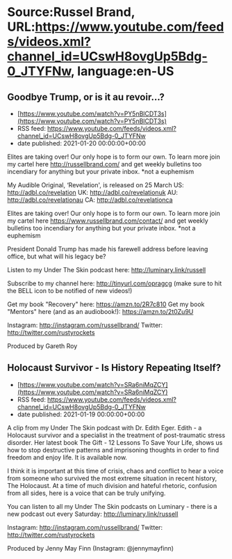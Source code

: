 # Source:Russel Brand, URL:https://www.youtube.com/feeds/videos.xml?channel_id=UCswH8ovgUp5Bdg-0_JTYFNw, language:en-US

## Goodbye Trump, or is it au revoir…?
 - [https://www.youtube.com/watch?v=PY5nBlCDT3s](https://www.youtube.com/watch?v=PY5nBlCDT3s)
 - RSS feed: https://www.youtube.com/feeds/videos.xml?channel_id=UCswH8ovgUp5Bdg-0_JTYFNw
 - date published: 2021-01-20 00:00:00+00:00

Elites are taking over! Our only hope is to form our own. To learn more join my cartel here http://russellbrand.com/ and get weekly bulletins too incendiary for anything but your private inbox.
*not a euphemism

My Audible Original, ‘Revelation', is released on 25 March
US: http://adbl.co/revelation
UK: http://adbl.co/revelationuk
AU: http://adbl.co/revelationau
CA: http://adbl.co/revelationca


Elites are taking over! Our only hope is to form our own. To learn more join my cartel here https://www.russellbrand.com/contact/  and get weekly bulletins too incendiary for anything but your private inbox.
*not a euphemism

President Donald Trump has made his farewell address before leaving office, but what will his legacy be? 

Listen to my Under The Skin podcast here: 
http://luminary.link/russell

Subscribe to my channel here: http://tinyurl.com/opragcg
(make sure to hit the BELL icon to be notified of new videos!)

Get my book "Recovery" here: https://amzn.to/2R7c810
Get my book "Mentors" here (and as an audiobook!): https://amzn.to/2t0Zu9U

Instagram: http://instagram.com/russellbrand/
Twitter: http://twitter.com/rustyrockets

Produced by Gareth Roy

## Holocaust Survivor - Is History Repeating Itself?
 - [https://www.youtube.com/watch?v=SRa6niMqZCY](https://www.youtube.com/watch?v=SRa6niMqZCY)
 - RSS feed: https://www.youtube.com/feeds/videos.xml?channel_id=UCswH8ovgUp5Bdg-0_JTYFNw
 - date published: 2021-01-19 00:00:00+00:00

A clip from my Under The Skin podcast with Dr. Edith Eger. Edith - a Holocaust survivor and a specialist in the treatment of post-traumatic stress disorder. Her latest book The Gift - 12 Lessons To Save Your Life, shows us how to stop destructive patterns and imprisoning thoughts in order to find freedom and enjoy life. It is available now.

I think it is important at this time of crisis, chaos and conflict to hear a voice from someone who survived the most extreme situation in recent history, The Holocaust. At a time of much division and hateful rhetoric, confusion from all sides, here is a voice that can be truly unifying.

You can listen to all my Under The Skin podcasts on Luminary - there is a new podcast out every Saturday:
http://luminary.link/russell

Instagram: http://instagram.com/russellbrand/
Twitter: http://twitter.com/rustyrockets

Produced by Jenny May Finn (Instagram: @jennymayfinn)

